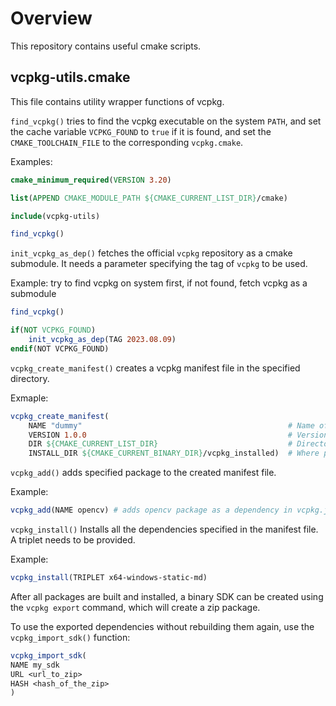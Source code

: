 # Overview

This repository contains useful cmake scripts.

## vcpkg-utils.cmake

This file contains utility wrapper functions of vcpkg.

`find_vcpkg()` tries to find the vcpkg executable on the system `PATH`, and set the cache variable `VCPKG_FOUND` to `true` if it is found, and set the `CMAKE_TOOLCHAIN_FILE` to the corresponding `vcpkg.cmake`.

Examples:

```cmake
cmake_minimum_required(VERSION 3.20)

list(APPEND CMAKE_MODULE_PATH ${CMAKE_CURRENT_LIST_DIR}/cmake)

include(vcpkg-utils)

find_vcpkg()
```

`init_vcpkg_as_dep()` fetches the official `vcpkg` repository as a cmake submodule. It needs a parameter specifying the tag of `vcpkg` to be used.

Example: try to find vcpkg on system first, if not found, fetch vcpkg as a submodule

```cmake
find_vcpkg()

if(NOT VCPKG_FOUND)
    init_vcpkg_as_dep(TAG 2023.08.09)
endif(NOT VCPKG_FOUND)
```

`vcpkg_create_manifest()` creates a vcpkg manifest file in the specified directory.

Exmaple: 

```cmake
vcpkg_create_manifest(
    NAME "dummy"                                              # Name of your project
    VERSION 1.0.0                                             # Version of your project
    DIR ${CMAKE_CURRENT_LIST_DIR}                             # Directory in which to create the manifest file
    INSTALL_DIR ${CMAKE_CURRENT_BINARY_DIR}/vcpkg_installed)  # Where packages will be installed
```

`vcpkg_add()` adds specified package to the created manifest file.

Example:

```cmake
vcpkg_add(NAME opencv) # adds opencv package as a dependency in vcpkg.json
```

`vcpkg_install()` Installs all the dependencies specified in the manifest file. A triplet needs to be provided.

Example:

```cmake
vcpkg_install(TRIPLET x64-windows-static-md)
```

After all packages are built and installed, a binary SDK can be created using the `vcpkg export` command, which will create a zip package.

To use the exported dependencies without rebuilding them again, use the `vcpkg_import_sdk()` function:

```cmake
vcpkg_import_sdk(
NAME my_sdk
URL <url_to_zip>
HASH <hash_of_the_zip>
)
```
